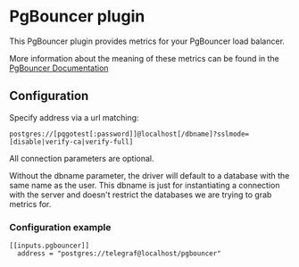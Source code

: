 # PgBouncer plugin

This PgBouncer plugin provides metrics for your PgBouncer load balancer.

More information about the meaning of these metrics can be found in the [PgBouncer Documentation](https://pgbouncer.github.io/usage.html)

## Configuration
Specify address via a url matching:

  `postgres://[pqgotest[:password]]@localhost[/dbname]?sslmode=[disable|verify-ca|verify-full]`

All connection parameters are optional.

Without the dbname parameter, the driver will default to a database with the same name as the user.
This dbname is just for instantiating a connection with the server and doesn't restrict the databases we are trying to grab metrics for.

### Configuration example
```
[[inputs.pgbouncer]]
  address = "postgres://telegraf@localhost/pgbouncer"
```
